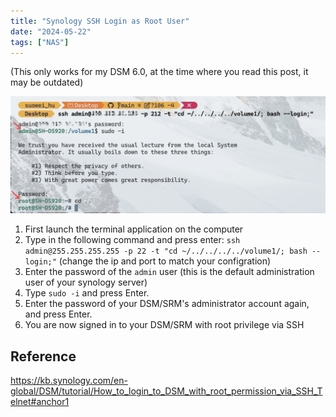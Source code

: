 ```yaml
---
title: "Synology SSH Login as Root User"
date: "2024-05-22"
tags: ["NAS"]
---
```


(This only works for my DSM 6.0, at the time where you read this post, it may be outdated)

![2024-05-22T155351](2024-05-22T155351.jpg)


1. First launch the terminal application on the computer
2. Type in the following command and press enter: `ssh admin@255.255.255.255 -p 22 -t "cd ~/../../../../volume1/; bash --login;"` (change the ip and port to match your configration)
3. Enter the password of the `admin` user (this is the default administration user of your synology server)
4. Type `sudo -i` and press Enter.
5. Enter the password of your DSM/SRM's administrator account again, and press Enter.
6. You are now signed in to your DSM/SRM with root privilege via SSH



## Reference
https://kb.synology.com/en-global/DSM/tutorial/How_to_login_to_DSM_with_root_permission_via_SSH_Telnet#anchor1